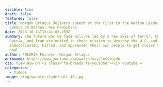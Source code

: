 ```yaml
---
visible: true
draft: false
featured: false
title: Morgan Ortagus delivers speech at the First in the Nation Leadership
  Summit in Nashua, New Hampshire
date: 2023-10-14T13:44:03.259Z
summary: The future war we face will be led by a new axis of terror. China,
  Russia, and Iran are united in their mission to destroy the U.S. and have
  indoctrinated, killed, and oppressed their own people to get closer to that
  goal.
author: POLARIS Founder, Morgan Ortagus
outbound: https://www.youtube.com/watch?v=yJ3mSvaGedk
cta: View Now On <i class="fa-brands fa-youtube"></i> Youtube →
categories:
  - Videos
image: /img/updates/hqdefault-48.jpg
---
```

